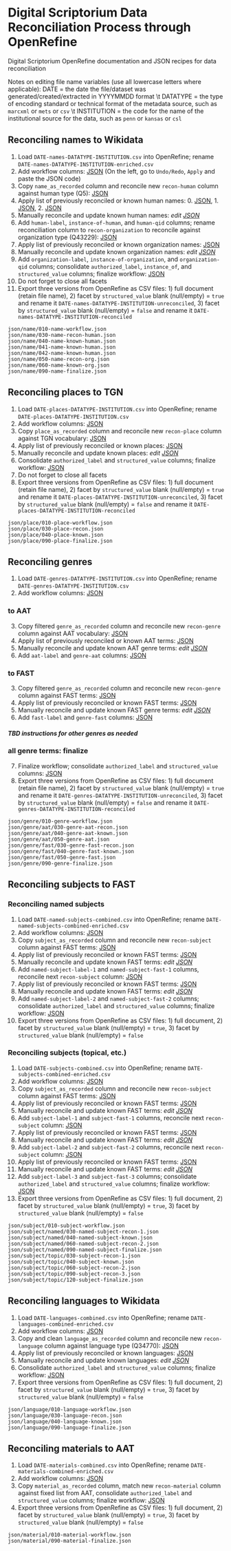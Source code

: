 # Digital Scriptorium Data Reconciliation Process through OpenRefine

Digital Scriptorium OpenRefine documentation and JSON recipes for data reconciliation

Notes on editing file name variables (use all lowercase letters where applicable):
  DATE = the date the file/dataset was generated/created/extracted in YYYYMMDD format \t
  DATATYPE = the type of encoding standard or technical format of the metadata source, such as `marcxml` or `mets` or `csv` \t
  INSTITUTION = the code for the name of the institutional source for the data, such as `penn` or `kansas` or `csl`

## Reconciling names to Wikidata

1. Load `DATE-names-DATATYPE-INSTITUTION.csv` into OpenRefine; rename `DATE-names-DATATYPE-INSTITUTION-enriched.csv`
2. Add workflow columns: [JSON][name_workflow] (On the left, go to `Undo/Redo`, `Apply` and paste the JSON code)
3. Copy `name_as_recorded` column and reconcile new `recon-human` column against human type (Q5): [JSON][name_recon_human]
4. Apply list of previously reconciled or known human names: 0. [JSON][name_known_human_0], 1. [JSON][name_known_human_1], 2. [JSON][name_known_human_2]
5. Manually reconcile and update known human names: *edit [JSON][name_known_human_2]*
6. Add `human-label`, `instance-of-human`, and `human-qid` columns; rename reconciliation column to `recon-organization` to reconcile against organization type (Q43229): [JSON][name_recon_org]
7. Apply list of previously reconciled or known organization names: [JSON][name_known_org]
8. Manually reconcile and update known organization names: *edit [JSON][name_known_org]*
9. Add `organization-label`, `instance-of-organization`, and `organization-qid` columns; consolidate `authorized_label`, `instance_of`, and `structured_value` columns; finalize workflow: [JSON][name_finalize]
10. Do not forget to close all facets
11. Export three versions from OpenRefine as CSV files: 1) full document (retain file name), 2) facet by `structured_value` blank (null/empty) = `true` and rename it `DATE-names-DATATYPE-INSTITUTION-unreconciled`, 3) facet by `structured_value` blank (null/empty) = `false` and rename it `DATE-names-DATATYPE-INSTITUTION-reconciled`

[name_workflow]:      json/name/010-name-workflow.json
[name_recon_human]:   json/name/030-name-recon-human.json
[name_known_human_0]: json/name/040-name-known-human.json
[name_known_human_1]: json/name/041-name-known-human.json
[name_known_human_2]: json/name/042-name-known-human.json
[name_recon_org]:     json/name/060-name-recon-org.json
[name_known_org]:     json/name/070-name-known-org.json
[name_finalize]:      json/name/090-name-finalize.json

```
json/name/010-name-workflow.json
json/name/030-name-recon-human.json
json/name/040-name-known-human.json
json/name/041-name-known-human.json
json/name/042-name-known-human.json
json/name/050-name-recon-org.json
json/name/060-name-known-org.json
json/name/090-name-finalize.json
```

## Reconciling places to TGN

1. Load `DATE-places-DATATYPE-INSTITUTION.csv` into OpenRefine; rename `DATE-places-DATATYPE-INSTITUTION.csv`
2. Add workflow columns: [JSON][place_workflow]
3. Copy `place_as_recorded` column and reconcile new `recon-place` column against TGN vocabulary: [JSON][place_recon]
4. Apply list of previously reconciled or known places: [JSON][place_known]
5. Manually reconcile and update known places: *edit [JSON][place_known]*
6. Consolidate `authorized_label` and `structured_value` columns; finalize workflow: [JSON][place_finalize]
7. Do not forget to close all facets
8. Export three versions from OpenRefine as CSV files: 1) full document (retain file name), 2) facet by `structured_value` blank (null/empty) = `true` and rename it `DATE-places-DATATYPE-INSTITUTION-unreconciled`, 3) facet by `structured_value` blank (null/empty) = `false` and rename it `DATE-places-DATATYPE-INSTITUTION-reconciled`

[place_workflow]:    json/place/010-place-workflow.json
[place_recon]:       json/place/030-place-recon.json
[place_known]:       json/place/040-place-known.json
[place_finalize]:    json/place/090-place-finalize.json

```
json/place/010-place-workflow.json
json/place/030-place-recon.json
json/place/040-place-known.json
json/place/090-place-finalize.json
```

## Reconciling genres

1. Load `DATE-genres-DATATYPE-INSTITUTION.csv` into OpenRefine; rename `DATE-genres-DATATYPE-INSTITUTION.csv`
2. Add workflow columns: [JSON][genre_workflow]

[genre_workflow]: json/genre/010-genre-workflow.json

### to AAT

3. Copy filtered `genre_as_recorded` column and reconcile new `recon-genre` column against AAT vocabulary: [JSON][genre_aat_recon]
4. Apply list of previously reconciled or known AAT terms: [JSON][genre_aat_known]
5. Manually reconcile and update known AAT genre terms: *edit [JSON][genre_aat_known]*
6. Add `aat-label` and `genre-aat` columns: [JSON][genre_aat]

[genre_aat_recon]:   json/genre/aat/030-genre-aat-recon.json
[genre_aat_known]:   json/genre/aat/040-genre-aat-known.json
[genre_aat]:         json/genre/aat/050-genre-aat.json

### to FAST

3. Copy filtered `genre_as_recorded` column and reconcile new `recon-genre` column against FAST terms: [JSON][genre_fast_recon]
4. Apply list of previously reconciled or known FAST terms: [JSON][genre_fast_known]
5. Manually reconcile and update known FAST genre terms: *edit [JSON][genre_fast_known]*
6. Add `fast-label` and `genre-fast` columns: [JSON][genre_fast]

[genre_fast_recon]:   json/genre/fast/030-genre-fast-recon.json
[genre_fast_known]:   json/genre/fast/040-genre-fast-known.json
[genre_fast]:         json/genre/fast/050-genre-fast.json

#### *TBD instructions for other genres as needed*

### all genre terms: finalize

7. Finalize workflow; consolidate `authorized_label` and `structured_value` columns: [JSON][genre_finalize]
8. Export three versions from OpenRefine as CSV files: 1) full document (retain file name), 2) facet by `structured_value` blank (null/empty) = `true` and rename it `DATE-genres-DATATYPE-INSTITUTION-unreconciled`, 3) facet by `structured_value` blank (null/empty) = `false` and rename it `DATE-genres-DATATYPE-INSTITUTION-reconciled`

[genre_finalize]:    json/genre/090-genre-finalize.json

```
json/genre/010-genre-workflow.json
json/genre/aat/030-genre-aat-recon.json
json/genre/aat/040-genre-aat-known.json
json/genre/aat/050-genre-aat.json
json/genre/fast/030-genre-fast-recon.json
json/genre/fast/040-genre-fast-known.json
json/genre/fast/050-genre-fast.json
json/genre/090-genre-finalize.json
```

## Reconciling subjects to FAST

### Reconciling named subjects

1. Load `DATE-named-subjects-combined.csv` into OpenRefine; rename `DATE-named-subjects-combined-enriched.csv`
2. Add workflow columns: [JSON][subject_workflow]
3. Copy `subject_as_recorded` column and reconcile new `recon-subject` column against FAST terms: [JSON][named_subject_recon_1]
4. Apply list of previously reconciled or known FAST terms: [JSON][named_subject_known]
5. Manually reconcile and update known FAST terms: *edit [JSON][named_subject_known]*
6. Add `named-subject-label-1` and `named-subject-fast-1` columns, reconcile next `recon-subject` column: [JSON][named_subject_recon_2]
7. Apply list of previously reconciled or known FAST terms: [JSON][named_subject_known]
8. Manually reconcile and update known FAST terms: *edit [JSON][named_subject_known]*
9. Add `named-subject-label-2` and `named-subject-fast-2` columns; consolidate `authorized_label` and `structured_value` columns; finalize workflow: [JSON][named_subject_finalize]
10. Export three versions from OpenRefine as CSV files: 1) full document, 2) facet by `structured_value` blank (null/empty) = `true`, 3) facet by `structured_value` blank (null/empty) = `false`

[subject_workflow]:         json/subject/010-subject-workflow.json
[named_subject_recon_1]:    json/subject/named/030-named-subject-recon-1.json
[named_subject_known]:      json/subject/named/040-named-subject-known.json
[named_subject_recon_2]:    json/subject/named/060-named-subject-recon-2.json
[named_subject_finalize]:   json/subject/named/090-named-subject-finalize.json


### Reconciling subjects (topical, etc.)

1. Load `DATE-subjects-combined.csv` into OpenRefine; rename `DATE-subjects-combined-enriched.csv`
2. Add workflow columns: [JSON][subject_workflow]
3. Copy `subject_as_recorded` column and reconcile new `recon-subject` column against FAST terms: [JSON][subject_recon_1]
4. Apply list of previously reconciled or known FAST terms: [JSON][subject_known]
5. Manually reconcile and update known FAST terms: *edit [JSON][subject_known]*
6. Add `subject-label-1` and `subject-fast-1` columns, reconcile next `recon-subject` column: [JSON][subject_recon_2]
7. Apply list of previously reconciled or known FAST terms: [JSON][subject_known]
8. Manually reconcile and update known FAST terms: *edit [JSON][subject_known]*
9. Add `subject-label-2` and `subject-fast-2` columns, reconcile next `recon-subject` column: [JSON][subject_recon_3]
10. Apply list of previously reconciled or known FAST terms: [JSON][subject_known]
11. Manually reconcile and update known FAST terms: *edit [JSON][subject_known]*
12. Add `subject-label-3` and `subject-fast-3` columns; consolidate `authorized_label` and `structured_value` columns; finalize workflow: [JSON][subject_finalize]
13. Export three versions from OpenRefine as CSV files: 1) full document, 2) facet by `structured_value` blank (null/empty) = `true`, 3) facet by `structured_value` blank (null/empty) = `false`

[subject_recon_1]:    json/subject/topic/030-subject-recon-1.json
[subject_known]:      json/subject/topic/040-subject-known.json
[subject_recon_2]:    json/subject/topic/060-subject-recon-2.json
[subject_recon_3]:    json/subject/topic/090-subject-recon-3.json
[subject_finalize]:   json/subject/topic/120-subject-finalize.json

```
json/subject/010-subject-workflow.json
json/subject/named/030-named-subject-recon-1.json
json/subject/named/040-named-subject-known.json
json/subject/named/060-named-subject-recon-2.json
json/subject/named/090-named-subject-finalize.json
json/subject/topic/030-subject-recon-1.json
json/subject/topic/040-subject-known.json
json/subject/topic/060-subject-recon-2.json
json/subject/topic/090-subject-recon-3.json
json/subject/topic/120-subject-finalize.json
```

## Reconciling languages to Wikidata

1. Load `DATE-languages-combined.csv` into OpenRefine; rename `DATE-languages-combined-enriched.csv`
2. Add workflow columns: [JSON][language_workflow]
3. Copy and clean `language_as_recorded` column and reconcile new `recon-language` column against language type (Q34770): [JSON][language_recon]
4. Apply list of previously reconciled or known languages: [JSON][language_known]
5. Manually reconcile and update known languages: *edit [JSON][language_known]*
6. Consolidate `authorized_label` and `structured_value` columns; finalize workflow: [JSON][language_finalize]
7. Export three versions from OpenRefine as CSV files: 1) full document, 2) facet by `structured_value` blank (null/empty) = `true`, 3) facet by `structured_value` blank (null/empty) = `false`

[language_workflow]:  json/language/010-language-workflow.json
[language_recon]:     json/language/030-language-recon.json
[language_known]:     json/language/040-language-known.json
[language_finalize]:  json/language/090-language-finalize.json

```
json/language/010-language-workflow.json
json/language/030-language-recon.json
json/language/040-language-known.json
json/language/090-language-finalize.json
```

## Reconciling materials to AAT

1. Load `DATE-materials-combined.csv` into OpenRefine; rename `DATE-materials-combined-enriched.csv`
2. Add workflow columns: [JSON][material_workflow]
3. Copy `material_as_recorded` column, match new `recon-material` column against fixed list from AAT, consolidate `authorized_label` and `structured_value` columns; finalize workflow: [JSON][material_finalize]
4. Export three versions from OpenRefine as CSV files: 1) full document, 2) facet by `structured_value` blank (null/empty) = `true`, 3) facet by `structured_value` blank (null/empty) = `false`

[material_workflow]:  json/material/010-material-workflow.json
[material_finalize]:  json/material/090-material-finalize.json

```
json/material/010-material-workflow.json
json/material/090-material-finalize.json
```
